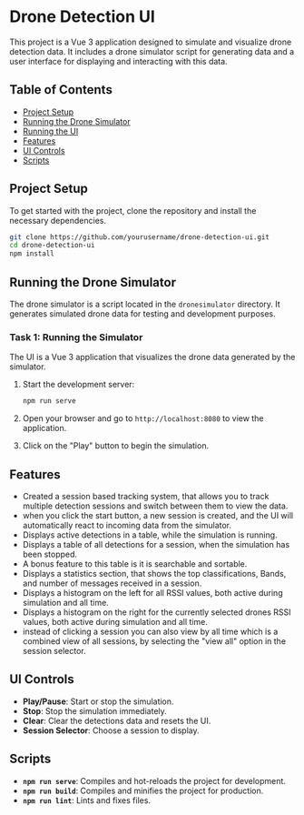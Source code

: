 # Drone Detection UI

This project is a Vue 3 application designed to simulate and visualize drone detection data. It includes a drone simulator script for generating data and a user interface for displaying and interacting with this data.

## Table of Contents

- [Project Setup](#project-setup)
- [Running the Drone Simulator](#running-the-drone-simulator)
- [Running the UI](#running-the-ui)
- [Features](#features)
- [UI Controls](#ui-controls)
- [Scripts](#scripts)

## Project Setup

To get started with the project, clone the repository and install the necessary dependencies.

```bash
git clone https://github.com/yourusername/drone-detection-ui.git
cd drone-detection-ui
npm install
```

## Running the Drone Simulator

The drone simulator is a script located in the `dronesimulator` directory. It generates simulated drone data for testing and development purposes.

### Task 1: Running the Simulator

The UI is a Vue 3 application that visualizes the drone data generated by the simulator.

1. Start the development server:

   ```bash
   npm run serve
   ```

2. Open your browser and go to `http://localhost:8080` to view the application.

3. Click on the "Play" button to begin the simulation.

## Features

- Created a session based tracking system, that allows you to track multiple detection sessions and switch between them to view the data.
- when you click the start button, a new session is created, and the UI will automatically react to incoming data from the simulator.
- Displays active detections in a table, while the simulation is running.
- Displays a table of all detections for a session, when the simulation has been stopped.
- A bonus feature to this table is it is searchable and sortable.
- Displays a statistics section, that shows the top classifications, Bands, and number of messages received in a session.
- Displays a histogram on the left for all RSSI values, both active during simulation and all time.
- Displays a histogram on the right for the currently selected drones RSSI values, both active during simulation and all time.
- instead of clicking a session you can also view by all time which is a combined view of all sessions, by selecting the "view all" option in the session selector.

## UI Controls

- **Play/Pause**: Start or stop the simulation.
- **Stop**: Stop the simulation immediately.
- **Clear**: Clear the detections data and resets the UI.
- **Session Selector**: Choose a session to display.

## Scripts

- **`npm run serve`**: Compiles and hot-reloads the project for development.
- **`npm run build`**: Compiles and minifies the project for production.
- **`npm run lint`**: Lints and fixes files.
